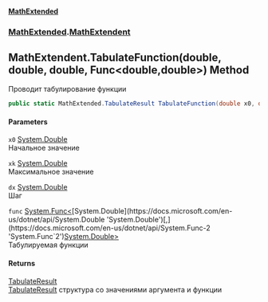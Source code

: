 #### [MathExtended](index.md 'index')
### [MathExtended](MathExtended.md 'MathExtended').[MathExtendent](MathExtended_MathExtendent.md 'MathExtended.MathExtendent')
## MathExtendent.TabulateFunction(double, double, double, Func&lt;double,double&gt;) Method
Проводит табулирование функции  
```csharp
public static MathExtended.TabulateResult TabulateFunction(double x0, double xk, double dx, System.Func<double,double> func);
```
#### Parameters
<a name='MathExtended_MathExtendent_TabulateFunction(double_double_double_System_Func_double_double_)_x0'></a>
`x0` [System.Double](https://docs.microsoft.com/en-us/dotnet/api/System.Double 'System.Double')  
Начальное значение
  
<a name='MathExtended_MathExtendent_TabulateFunction(double_double_double_System_Func_double_double_)_xk'></a>
`xk` [System.Double](https://docs.microsoft.com/en-us/dotnet/api/System.Double 'System.Double')  
Максимальное значение
  
<a name='MathExtended_MathExtendent_TabulateFunction(double_double_double_System_Func_double_double_)_dx'></a>
`dx` [System.Double](https://docs.microsoft.com/en-us/dotnet/api/System.Double 'System.Double')  
Шаг
  
<a name='MathExtended_MathExtendent_TabulateFunction(double_double_double_System_Func_double_double_)_func'></a>
`func` [System.Func&lt;](https://docs.microsoft.com/en-us/dotnet/api/System.Func-2 'System.Func`2')[System.Double](https://docs.microsoft.com/en-us/dotnet/api/System.Double 'System.Double')[,](https://docs.microsoft.com/en-us/dotnet/api/System.Func-2 'System.Func`2')[System.Double](https://docs.microsoft.com/en-us/dotnet/api/System.Double 'System.Double')[&gt;](https://docs.microsoft.com/en-us/dotnet/api/System.Func-2 'System.Func`2')  
Табулируемая функции
  
#### Returns
[TabulateResult](MathExtended_TabulateResult.md 'MathExtended.TabulateResult')  
[TabulateResult](MathExtended_TabulateResult.md 'MathExtended.TabulateResult') структура со значениями аргумента и функции
